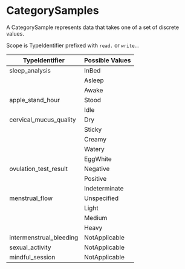 # CategorySamples

A CategorySample represents data that takes one of a set of discrete values.

Scope is TypeIdentifier prefixed with `read.` or `write.`. 

| TypeIdentifier            | Possible Values   |
| -|-|
| sleep_analysis            | InBed             |
|                           | Asleep  |
|                           | Awake  |
| apple_stand_hour          | Stood             |
|                           | Idle  |
| cervical_mucus_quality    | Dry               |
|                           | Sticky  |
|                           | Creamy  |
|                           | Watery  |
|                           | EggWhite  |
| ovulation_test_result     | Negative          |
|                           | Positive  |
|                           | Indeterminate  |
| menstrual_flow            | Unspecified       |
|                           | Light  |
|                           | Medium  |
|                           | Heavy  |
| intermenstrual_bleeding   | NotApplicable     |
| sexual_activity           | NotApplicable     |
| mindful_session           | NotApplicable     |
